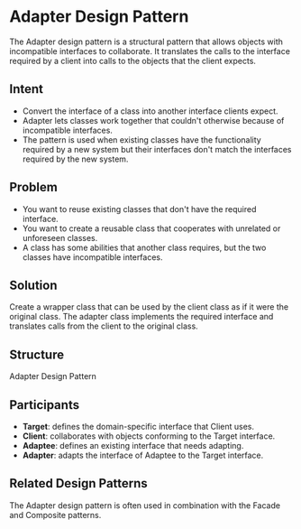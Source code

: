 # Adapter Design Pattern
The Adapter design pattern is a structural pattern that allows objects with incompatible interfaces to collaborate. It translates the calls to the interface required by a client into calls to the objects that the client expects.

## Intent
- Convert the interface of a class into another interface clients expect.
- Adapter lets classes work together that couldn't otherwise because of incompatible interfaces.
- The pattern is used when existing classes have the functionality required by a new system but their interfaces don't match the interfaces required by the new system.
  
## Problem
- You want to reuse existing classes that don't have the required interface.
- You want to create a reusable class that cooperates with unrelated or unforeseen classes.
- A class has some abilities that another class requires, but the two classes have incompatible interfaces.
  
## Solution
Create a wrapper class that can be used by the client class as if it were the original class. The adapter class implements the required interface and translates calls from the client to the original class.

## Structure
Adapter Design Pattern

## Participants
- **Target**: defines the domain-specific interface that Client uses.
- **Client**: collaborates with objects conforming to the Target interface.
- **Adaptee**: defines an existing interface that needs adapting.
- **Adapter**: adapts the interface of Adaptee to the Target interface.
  
## Related Design Patterns
The Adapter design pattern is often used in combination with the Facade and Composite patterns.